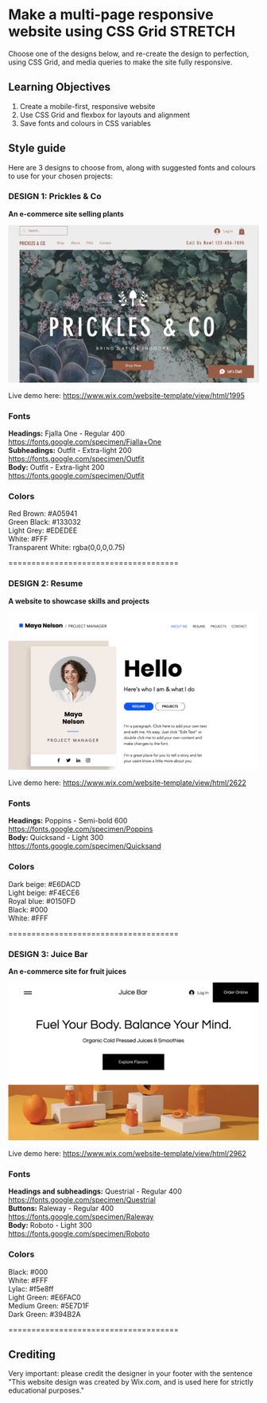 # Make a multi-page responsive website using CSS Grid STRETCH

Choose one of the designs below, and re-create the design to perfection, using CSS Grid, and media queries to make the site fully responsive.

## Learning Objectives

1. Create a mobile-first, responsive website
2. Use CSS Grid and flexbox for layouts and alignment
3. Save fonts and colours in CSS variables

## Style guide

Here are 3 designs to choose from, along with suggested fonts and colours to use for your chosen projects:

### **DESIGN 1: Prickles & Co**

**An e-commerce site selling plants**

![Prickles & Co homepage](./designs/Cactus%20shop.png)

Live demo here: https://www.wix.com/website-template/view/html/1995

### Fonts

**Headings:** Fjalla One - Regular 400  
https://fonts.google.com/specimen/Fjalla+One  
**Subheadings:** Outfit - Extra-light 200  
https://fonts.google.com/specimen/Outfit  
**Body:** Outfit - Extra-light 200  
https://fonts.google.com/specimen/Outfit

### Colors

Red Brown: #A05941  
Green Black: #133032  
Light Grey: #EDEDEE  
White: #FFF  
Transparent White: rgba(0,0,0,0.75)

=====================================

### **DESIGN 2: Resume**

**A website to showcase skills and projects**

![Business resume homepage](./designs/Business%20portfolio.png)

Live demo here: https://www.wix.com/website-template/view/html/2622

### Fonts

**Headings:** Poppins - Semi-bold 600  
https://fonts.google.com/specimen/Poppins  
**Body:** Quicksand - Light 300  
https://fonts.google.com/specimen/Quicksand

### Colors

Dark beige: #E6DACD  
Light beige: #F4ECE6  
Royal blue: #0150FD  
Black: #000  
White: #FFF

=====================================

### **DESIGN 3: Juice Bar**

**An e-commerce site for fruit juices**

![Juice Bar homepage](./designs/Juice%20bar.png)

Live demo here: https://www.wix.com/website-template/view/html/2962

### Fonts

**Headings and subheadings:** Questrial - Regular 400  
https://fonts.google.com/specimen/Questrial  
**Buttons:** Raleway - Regular 400  
https://fonts.google.com/specimen/Raleway  
**Body:** Roboto - Light 300  
https://fonts.google.com/specimen/Roboto

### Colors

Black: #000  
White: #FFF  
Lylac: #f5e8ff  
Light Green: #E6FAC0  
Medium Green: #5E7D1F  
Dark Green: #394B2A

=====================================

## **Crediting**

Very important: please credit the designer in your footer with the sentence
"This website design was created by Wix.com, and is used here for strictly educational purposes."
